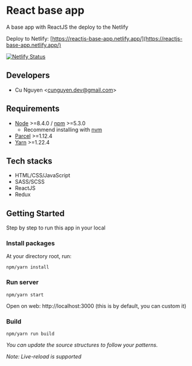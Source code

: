 # React base app

A base app with ReactJS the deploy to the Netlify

Deploy to Netlify: [https://reactjs-base-app.netlify.app/](https://reactjs-base-app.netlify.app/)

[![Netlify Status](https://api.netlify.com/api/v1/badges/dd1c0e8f-a670-4c5d-8d1d-f93c287f3bbb/deploy-status)](https://parcel-react-redux-firebase-app.netlify.app/)

## Developers

- Cu Nguyen &lt;[cunguyen.dev@gmail.com](cnguyen.dev@gmail.com)&gt;

## Requirements

- [Node](https://nodejs.org/en/) &gt;=8.4.0 / [npm](https://www.npmjs.com/) &gt;=5.3.0
  - Recommend installing with [nvm](https://github.com/creationix/nvm)
- [Parcel](https://parceljs.org/) &gt;=1.12.4
- [Yarn](https://classic.yarnpkg.com) &gt;=1.22.4

## Tech stacks

- HTML/CSS/JavaScript
- SASS/SCSS
- ReactJS
- Redux

## Getting Started

Step by step to run this app in your local

### Install packages

At your directory root, run:

```
npm/yarn install
```

### Run server

```
npm/yarn start
```

Open on web: http://localhost:3000 (this is by default, you can custom it)

### Build

```
npm/yarn run build
```

_You can update the source structures to follow your patterns._

_Note: Live-reload is supported_
